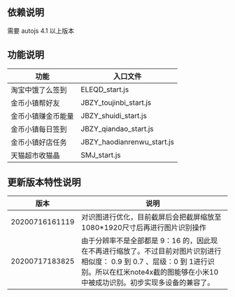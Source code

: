 ## 依赖说明

需要 autojs 4.1 以上版本

## 功能说明

| 功能               | 入口文件                   |
| ------------------ | -------------------------- |
| 淘宝中饿了么签到   | ELEQD_start.js             |
| 金币小镇帮好友     | JBZY_toujinbi_start.js     |
| 金币小镇赚金币能量 | JBZY_shuidi_start.js       |
| 金币小镇每日签到   | JBZY_qiandao_start.js      |
| 金币小镇好店任务   | JBZY_haodianrenwu_start.js |
| 天猫超市收猫晶     | SMJ_start.js               |

## 更新版本特性说明

| 版本           | 说明                                                         |
| -------------- | ------------------------------------------------------------ |
| 20200716161119 | 对识图进行优化，目前截屏后会把截屏缩放至1080*1920尺寸后再进行图片识别操作 |
| 20200717183825 | 由于分辨率不是全部都是 9：16 的，因此现在不再进行缩放了。不过目前对图片识别进行相似度： 0.9 到 0.7 、层级：0 到 1进行识别。所以在红米note4x截的图能够在小米10中被成功识别。初步实现多设备的兼容了。 |

